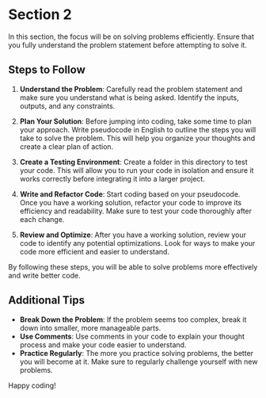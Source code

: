 # Section 2

In this section, the focus will be on solving problems efficiently. Ensure that you fully understand the problem statement before attempting to solve it.

## Steps to Follow

1. **Understand the Problem**: Carefully read the problem statement and make sure you understand what is being asked. Identify the inputs, outputs, and any constraints.

2. **Plan Your Solution**: Before jumping into coding, take some time to plan your approach. Write pseudocode in English to outline the steps you will take to solve the problem. This will help you organize your thoughts and create a clear plan of action.

3. **Create a Testing Environment**: Create a folder in this directory to test your code. This will allow you to run your code in isolation and ensure it works correctly before integrating it into a larger project.

4. **Write and Refactor Code**: Start coding based on your pseudocode. Once you have a working solution, refactor your code to improve its efficiency and readability. Make sure to test your code thoroughly after each change.

5. **Review and Optimize**: After you have a working solution, review your code to identify any potential optimizations. Look for ways to make your code more efficient and easier to understand.

By following these steps, you will be able to solve problems more effectively and write better code.

## Additional Tips

- **Break Down the Problem**: If the problem seems too complex, break it down into smaller, more manageable parts.
- **Use Comments**: Use comments in your code to explain your thought process and make your code easier to understand.
- **Practice Regularly**: The more you practice solving problems, the better you will become at it. Make sure to regularly challenge yourself with new problems.

Happy coding!
